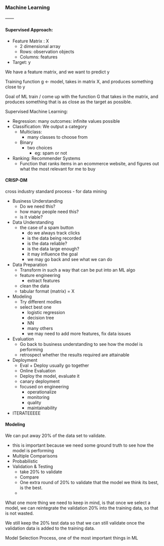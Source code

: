 ### Machine Learning

—— 

#### Supervised Approach:

- Feature Matrix : X
    - 2 dimensional array
    - Rows: observation objects
    - Columns: features
- Target: y


We have a feature matrix, and we want to predict y

Training function g <- model, takes in matrix X, and produces something close to y
 
Goal of ML train / come up with the function G that takes in the matrix, and produces something that is as close as the target as possible.

Supervised Machine Learning:
- Regression: many outcomes: infinite values possible
- Classification: We output a category
    - Multiclass:
        - many classes to choose from
    - Binary
        - two choices
            - eg: spam or not
- Ranking: Recommender Systems
    - Function that ranks items in an ecommerce website, and figures out what the most relevant for me to buy


#### CRISP-DM

cross industry standard process - for data mining

- Business Understanding
  - Do we need this?
  - how many people need this?
  - is it viable?
- Data Understanding
  - the case of a spam button
    - do we always track clicks
    - is the data being recorded
    - is the data reliable?
    - is the data large enough?
    - it may influence the goal
    - we may go back and see what we can do
- Data Preparation
  - Transform in such a way that can be put into an ML algo
  - feature engineering
    - extract features
  - clean the data
  - tabular format (matrix) = X
- Modeling
  - Try different modles
  - select best one
    - logistic regression
    - decision tree
    - NN
    - many others
    - we may need to add more features, fix data issues
- Evaluation
  - Go back to business understanding to see how the model is performing
  - retrospect whether the results required are attainable
- Deployment
  - Eval + Deploy usually go together
  - Online Evaluation
  - Deploy the model, evaluate it
  - canary deployment
  - focused on engineering
    - operationalize
    - monitoring
    - quality
    - maintainability
- ITERATEEEEE

#### Modeling

We can put away 20% of the data set to validate.
  - this is important because we need some ground truth to see how the model is performing
  - Multiple Comparisons
  - Probabilistic
  - Validation & Testing
    - take 20% to validate
    - Compare
    - One extra round of 20% to validate that the model we think its best, is the best.
    - 
What one more thing we need to keep in mind, is that once we select a model, we can reintegrate the validation 20%
into the training data, so that is not wasted.

We still keep the 20% test data so that we can still validate once the validation data is added to the training data.


Model Selection Process, one of the most important things in ML











